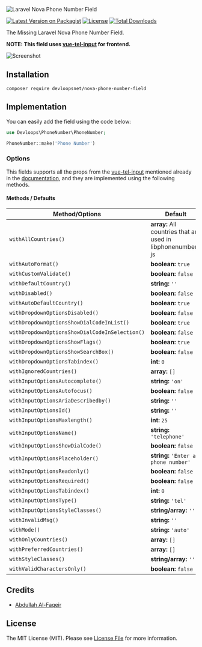 ![Laravel Nova Phone Number Field](https://i.ibb.co/61XH0Pp/Nova-Phone-Number.png)

[![Latest Version on Packagist](https://poser.pugx.org/devloopsnet/nova-phone-number-field/v/stable?format=flat-square&color=#0E7FC0)](https://packagist.org/packages/devloopsnet/nova-phone-number-field)
[![License](https://poser.pugx.org/devloopsnet/nova-phone-number-field/license?format=flat-square)](https://packagist.org/packages/devloopsnet/nova-phone-number-field)
[![Total Downloads](https://poser.pugx.org/devloopsnet/nova-phone-number-field/downloads?format=flat-square)](https://packagist.org/packages/devloopsnet/nova-phone-number-field)

The Missing Laravel Nova Phone Number Field.

**NOTE: This field uses [vue-tel-input](https://github.com/iamstevendao/vue-tel-input) for frontend.**

![Screenshot](https://i.ibb.co/MNsGGgL/screenshot-4.png "Phone Number Field")

## Installation

```
composer require devloopsnet/nova-phone-number-field
```

## Implementation

You can easily add the field using the code below:

```php
use Devloops\PhoneNumber\PhoneNumber;

PhoneNumber::make('Phone Number')
```

### Options

This fields supports all the props from the [vue-tel-input](https://github.com/iamstevendao/vue-tel-input) mentioned already in
the [documentation](https://vue-tel-input.iamstevendao.com/usage/props.html), and they are implemented using the following methods.

#### Methods / Defaults

| Method/Options                                 | Default                                                      |
|------------------------------------------------|--------------------------------------------------------------|
| `withAllCountries()`                           | **array:** All countries that are used in libphonenumber-js  |
| `withAutoFormat()`                             | **boolean:** `true`                                          |
| `withCustomValidate()`                         | **boolean:** `false`                                         |
| `withDefaultCountry()`                         | **string:** `''`                                             |
| `withDisabled()`                               | **boolean:** `false`                                         |
| `withAutoDefaultCountry()`                     | **boolean:** `true`                                          |
| `withDropdownOptionsDisabled()`                | **boolean:** `false`                                         |
| `withDropdownOptionsShowDialCodeInList()`      | **boolean:** `true`                                          |
| `withDropdownOptionsShowDialCodeInSelection()` | **boolean:** `false`                                         |
| `withDropdownOptionsShowFlags()`               | **boolean:** `true`                                          |
| `withDropdownOptionsShowSearchBox()`           | **boolean:** `false`                                         |
| `withDropdownOptionsTabindex()`                | **int:** `0`                                                 |
| `withIgnoredCountries()`                       | **array:** `[]`                                              |
| `withInputOptionsAutocomplete()`               | **string:** `'on'`                                           |
| `withInputOptionsAutofocus()`                  | **boolean:** `false`                                         |
| `withInputOptionsAriaDescribedby()`            | **string:** `''`                                             |
| `withInputOptionsId()`                         | **string:** `''`                                             |
| `withInputOptionsMaxlength()`                  | **int:** `25`                                                |
| `withInputOptionsName()`                       | **string:** `'telephone'`                                    |
| `withInputOptionsShowDialCode()`               | **boolean:** `false`                                         |
| `withInputOptionsPlaceholder()`                | **string:** `'Enter a phone number'`                         |
| `withInputOptionsReadonly()`                   | **boolean:** `false`                                         |
| `withInputOptionsRequired()`                   | **boolean:** `false`                                         |
| `withInputOptionsTabindex()`                   | **int:** `0`                                                 |
| `withInputOptionsType()`                       | **string:** `'tel'`                                          |
| `withInputOptionsStyleClasses()`               | **string/array:** `''`                                       |
| `withInvalidMsg()`                             | **string:** `''`                                             |
| `withMode()`                                   | **string:** `'auto'`                                         |
| `withOnlyCountries()`                          | **array:** `[]`                                              |
| `withPreferredCountries()`                     | **array:** `[]`                                              |
| `withStyleClasses()`                           | **string/array:** `''`                                       |
| `withValidCharactersOnly()`                    | **boolean:** `false`                                         |


## Credits

* [Abdullah Al-Faqeir](https://github.com/abdullahfaqeir)

## License

The MIT License (MIT). Please see [License File](./LICENSE.md) for more information.
